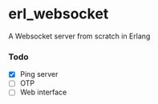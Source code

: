 # erl_websocket
A Websocket server from scratch in Erlang

### Todo

  - [X] Ping server
  - [ ] OTP
  - [ ] Web interface

